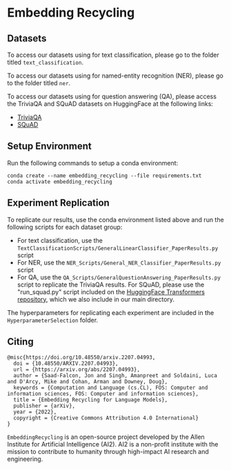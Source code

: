 # Embedding Recycling
## Datasets

To access our datasets using for text classification, please go to the folder titled `text_classification`. 

To access our datasets using for named-entity recognition (NER), please go to the folder titled `ner`. 

To access our datasets using for question answering (QA), please access the TriviaQA and SQuAD datasets on HuggingFace at the following links:

- [TriviaQA](https://huggingface.co/datasets/trivia_qa)
- [SQuAD](https://huggingface.co/datasets/squad)

## Setup Environment

Run the following commands to setup a conda environment:

````
conda create --name embedding_recycling --file requirements.txt
conda activate embedding_recycling
````

## Experiment Replication

To replicate our results, use the conda environment listed above and run the following scripts for each dataset group:

- For text classification, use the `TextClassificationScripts/GeneralLinearClassifier_PaperResults.py` script
- For NER, use the `NER_Scripts/General_NER_Classifier_PaperResults.py` script
- For QA, use the `QA_Scripts/GeneralQuestionAnswering_PaperResults.py` script to replicate the TriviaQA results. For SQuAD, please use the "run_squad.py" script included on the [HuggingFace Transformers repository](https://github.com/huggingface/transformers/blob/main/examples/legacy/question-answering/run_squad.py), which we also include in our main directory.

The hyperparameters for replicating each experiment are included in the `HyperparameterSelection` folder. 

## Citing

````
@misc{https://doi.org/10.48550/arxiv.2207.04993,
  doi = {10.48550/ARXIV.2207.04993},
  url = {https://arxiv.org/abs/2207.04993},
  author = {Saad-Falcon, Jon and Singh, Amanpreet and Soldaini, Luca and D'Arcy, Mike and Cohan, Arman and Downey, Doug},
  keywords = {Computation and Language (cs.CL), FOS: Computer and information sciences, FOS: Computer and information sciences},
  title = {Embedding Recycling for Language Models},
  publisher = {arXiv},
  year = {2022},
  copyright = {Creative Commons Attribution 4.0 International}
}
````

`EmbeddingRecycling` is an open-source project developed by the Allen Institute for Artificial Intelligence (AI2). AI2 is a non-profit institute with the mission to contribute to humanity through high-impact AI research and engineering.
